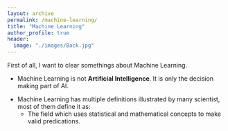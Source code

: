 ```yaml
---
layout: archive
permalink: /machine-learning/
title: "Machine Learning"
author_profile: true
header:
  image: "./images/Back.jpg"
---
```


First of all, I want to clear somethings about Machine Learning.
+ Machine Learning is not **Artificial Intelligence**. It is only the decision making part of AI.
- Machine Learning has multiple definitions illustrated by many scientist, most of them define it as:
  - The field which uses statistical and mathematical concepts to make valid predications.
